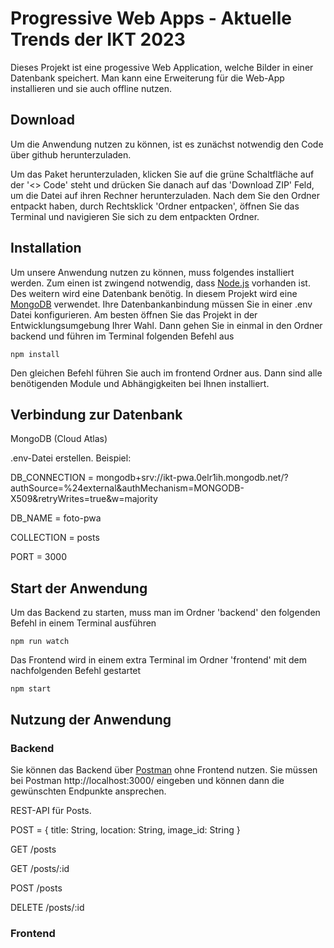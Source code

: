 # Progressive Web Apps - Aktuelle Trends der IKT 2023

Dieses Projekt ist eine progessive Web Application, welche Bilder in einer Datenbank speichert. Man kann eine Erweiterung für die Web-App installieren und sie auch offline nutzen.

## Download 

Um die Anwendung nutzen zu können, ist es zunächst notwendig den Code über github herunterzuladen.

Um das Paket herunterzuladen, klicken Sie auf die grüne Schaltfläche auf der '<> Code' steht und drücken Sie danach auf das 'Download ZIP' Feld, um die Datei auf ihren Rechner herunterzuladen.
Nach dem Sie den Ordner entpackt haben, durch Rechtsklick 'Ordner entpacken', öffnen Sie das Terminal und navigieren Sie sich zu dem entpackten Ordner.

## Installation

Um unsere Anwendung nutzen zu können, muss folgendes installiert werden. Zum einen ist zwingend notwendig, dass [Node.js](https://nodejs.org/en/) vorhanden ist. Des weitern wird eine Datenbank
benötig. In diesem Projekt wird eine [MongoDB](https://www.mongodb.com/) verwendet. Ihre Datenbankanbindung müssen Sie in einer .env Datei konfigurieren.
Am besten öffnen Sie das Projekt in der Entwicklungsumgebung Ihrer Wahl. Dann gehen Sie in einmal in den Ordner backend und führen im Terminal folgenden Befehl aus

```
npm install
```
Den gleichen Befehl führen Sie auch im frontend Ordner aus. Dann sind alle benötigenden Module und Abhängigkeiten bei Ihnen installiert.

## Verbindung zur Datenbank
MongoDB (Cloud Atlas)

.env-Datei erstellen. Beispiel:

DB_CONNECTION = mongodb+srv://ikt-pwa.0elr1ih.mongodb.net/?authSource=%24external&authMechanism=MONGODB-X509&retryWrites=true&w=majority 

DB_NAME = foto-pwa

COLLECTION = posts

PORT = 3000

## Start der Anwendung

Um das Backend zu starten, muss man im Ordner 'backend' den folgenden Befehl in einem Terminal ausführen 
```
npm run watch
```
Das Frontend wird in einem extra Terminal im Ordner 'frontend' mit dem nachfolgenden Befehl gestartet
```
npm start
```

## Nutzung der Anwendung

### Backend

Sie können das Backend über [Postman](https://www.postman.com) ohne Frontend nutzen. Sie müssen bei Postman http://localhost:3000/ eingeben und können dann die gewünschten Endpunkte ansprechen.

REST-API für Posts.

POST = { title: String, location: String, image_id: String }

GET /posts

GET /posts/:id

POST /posts

DELETE /posts/:id

### Frontend
